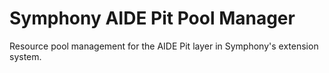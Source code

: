 # Symphony AIDE Pit Pool Manager

Resource pool management for the AIDE Pit layer in Symphony's extension system.